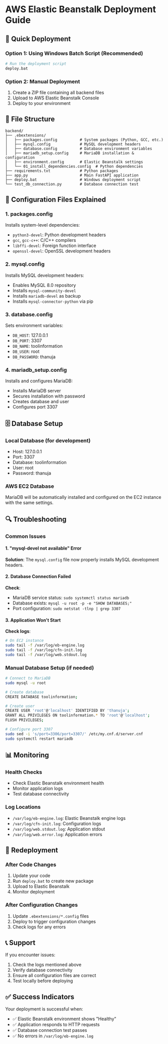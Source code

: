 # AWS Elastic Beanstalk Deployment Guide

## 🚀 Quick Deployment

### Option 1: Using Windows Batch Script (Recommended)
```bash
# Run the deployment script
deploy.bat
```

### Option 2: Manual Deployment
1. Create a ZIP file containing all backend files
2. Upload to AWS Elastic Beanstalk Console
3. Deploy to your environment

## 📁 File Structure
```
backend/
├── .ebextensions/
│   ├── packages.config          # System packages (Python, GCC, etc.)
│   ├── mysql.config             # MySQL development headers
│   ├── database.config          # Database environment variables
│   ├── mariadb_setup.config     # MariaDB installation & configuration
│   ├── environment.config       # Elastic Beanstalk settings
│   └── 01_install_dependencies.config  # Python dependencies
├── requirements.txt             # Python packages
├── app.py                       # Main FastAPI application
├── deploy.bat                   # Windows deployment script
└── test_db_connection.py        # Database connection test
```

## 🔧 Configuration Files Explained

### 1. packages.config
Installs system-level dependencies:
- `python3-devel`: Python development headers
- `gcc`, `gcc-c++`: C/C++ compilers
- `libffi-devel`: Foreign function interface
- `openssl-devel`: OpenSSL development headers

### 2. mysql.config
Installs MySQL development headers:
- Enables MySQL 8.0 repository
- Installs `mysql-community-devel`
- Installs `mariadb-devel` as backup
- Installs `mysql-connector-python` via pip

### 3. database.config
Sets environment variables:
- `DB_HOST`: 127.0.0.1
- `DB_PORT`: 3307
- `DB_NAME`: toolinformation
- `DB_USER`: root
- `DB_PASSWORD`: thanuja

### 4. mariadb_setup.config
Installs and configures MariaDB:
- Installs MariaDB server
- Secures installation with password
- Creates database and user
- Configures port 3307

## 🗄️ Database Setup

### Local Database (for development)
- Host: 127.0.0.1
- Port: 3307
- Database: toolinformation
- User: root
- Password: thanuja

### AWS EC2 Database
MariaDB will be automatically installed and configured on the EC2 instance with the same settings.

## 🔍 Troubleshooting

### Common Issues

#### 1. "mysql-devel not available" Error
**Solution**: The `mysql.config` file now properly installs MySQL development headers.

#### 2. Database Connection Failed
**Check**:
- MariaDB service status: `sudo systemctl status mariadb`
- Database exists: `mysql -u root -p -e "SHOW DATABASES;"`
- Port configuration: `sudo netstat -tlnp | grep 3307`

#### 3. Application Won't Start
**Check logs**:
```bash
# On EC2 instance
sudo tail -f /var/log/eb-engine.log
sudo tail -f /var/log/cfn-init.log
sudo tail -f /var/log/web.stdout.log
```

### Manual Database Setup (if needed)
```bash
# Connect to MariaDB
sudo mysql -u root

# Create database
CREATE DATABASE toolinformation;

# Create user
CREATE USER 'root'@'localhost' IDENTIFIED BY 'thanuja';
GRANT ALL PRIVILEGES ON toolinformation.* TO 'root'@'localhost';
FLUSH PRIVILEGES;

# Configure port 3307
sudo sed -i 's/port=3306/port=3307/' /etc/my.cnf.d/server.cnf
sudo systemctl restart mariadb
```

## 📊 Monitoring

### Health Checks
- Check Elastic Beanstalk environment health
- Monitor application logs
- Test database connectivity

### Log Locations
- `/var/log/eb-engine.log`: Elastic Beanstalk engine logs
- `/var/log/cfn-init.log`: Configuration logs
- `/var/log/web.stdout.log`: Application stdout
- `/var/log/web.error.log`: Application errors

## 🔄 Redeployment

### After Code Changes
1. Update your code
2. Run `deploy.bat` to create new package
3. Upload to Elastic Beanstalk
4. Monitor deployment

### After Configuration Changes
1. Update `.ebextensions/*.config` files
2. Deploy to trigger configuration changes
3. Check logs for any errors

## 📞 Support

If you encounter issues:
1. Check the logs mentioned above
2. Verify database connectivity
3. Ensure all configuration files are correct
4. Test locally before deploying

## ✅ Success Indicators

Your deployment is successful when:
- ✅ Elastic Beanstalk environment shows "Healthy"
- ✅ Application responds to HTTP requests
- ✅ Database connection test passes
- ✅ No errors in `/var/log/eb-engine.log` 